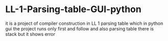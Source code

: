 # LL-1-Parsing-table-GUI-python
it is a project of compiler construction in LL 1 parsing table which in python gui
the project runs only first and follow and also parsing table 
there is stack but it shows error 
